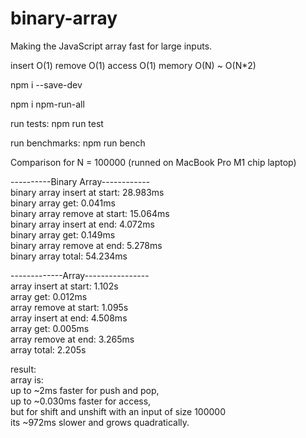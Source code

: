 # binary-array

Making the JavaScript array fast for large inputs.

insert O(1)
remove O(1)
access O(1)
memory O(N) ~ O(N*2)

npm i --save-dev

npm i npm-run-all 

run tests:
npm run test

run benchmarks:
npm run bench

  
Comparison for N = 100000 (runned on MacBook Pro M1 chip laptop)   
  
----------Binary Array------------  
binary array insert at start: 28.983ms  
binary array get: 0.041ms   
binary array remove at start: 15.064ms  
binary array insert at end: 4.072ms  
binary array get: 0.149ms  
binary array remove at end: 5.278ms  
binary array total: 54.234ms  
  
-------------Array----------------  
array insert at start: 1.102s  
array get: 0.012ms  
array remove at start: 1.095s  
array insert at end: 4.508ms  
array get: 0.005ms  
array remove at end: 3.265ms  
array total: 2.205s  
  
result:   
array is:   
up to ~2ms faster for push and pop,   
up to ~0.030ms faster for access,  
but for shift and unshift with an input of size 100000    
its ~972ms slower and grows quadratically.  


